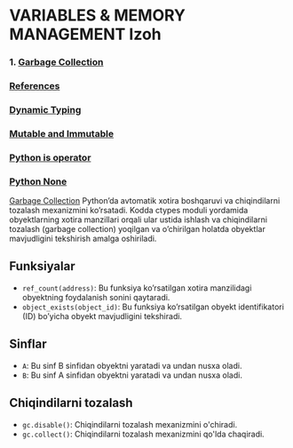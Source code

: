 # VARIABLES & MEMORY MANAGEMENT Izoh
### 1. [Garbage Collection](https://github.com/themusharraf/Python-memory-managment/blob/master/garbage_c.py)
### [References](https://github.com/themusharraf/Python-memory-managment/blob/master/references.py)
### [Dynamic Typing](https://github.com/themusharraf/Python-memory-managment/blob/master/dynamic_type.py)
### [Mutable and Immutable](https://github.com/themusharraf/Python-memory-managment/blob/master/mutable_Immutable.py)  
### [Python is operator](https://github.com/themusharraf/Python-memory-managment/blob/master/is_operator.py)
### [Python None](https://github.com/themusharraf/Python-memory-managment/blob/master/none_not_is.py)


 
[Garbage Collection](https://github.com/themusharraf/Python-memory-managment/blob/master/garbage_c.py) Python’da avtomatik xotira boshqaruvi va chiqindilarni tozalash mexanizmini ko’rsatadi. Kodda ctypes moduli yordamida obyektlarning xotira manzillari orqali ular ustida ishlash va chiqindilarni tozalash (garbage collection) yoqilgan va o’chirilgan holatda obyektlar mavjudligini tekshirish amalga oshiriladi.

## Funksiyalar
- `ref_count(address)`: Bu funksiya ko’rsatilgan xotira manzilidagi obyektning foydalanish sonini qaytaradi.
- `object_exists(object_id)`: Bu funksiya ko’rsatilgan obyekt identifikatori (ID) bo’yicha obyekt mavjudligini tekshiradi.
## Sinflar
- `A`: Bu sinf B sinfidan obyektni yaratadi va undan nusxa oladi.
- `B`: Bu sinf A sinfidan obyektni yaratadi va undan nusxa oladi.
## Chiqindilarni tozalash
- `gc.disable()`: Chiqindilarni tozalash mexanizmini o'chiradi.
- `gc.collect()`: Chiqindilarni tozalash mexanizmini qo'lda chaqiradi.
